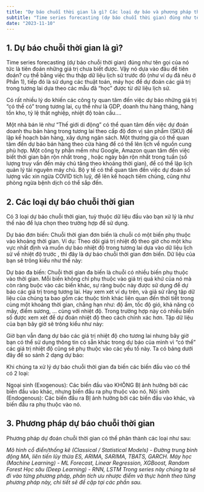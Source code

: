 ```yaml
---
title: "Dự báo chuỗi thời gian là gì? Các loại dự báo và phương pháp thực hiện"
subtitle: "Time series forecasting (dự báo chuỗi thời gian) đúng như tên gọi của nó tức là tiên đoán những giá trị chưa biết được. Vậy nó dựa vào đâu để tiên đoán? "
date: "2023-11-10"
---
```


## **1. Dự báo chuỗi thời gian là gì?**

Time series forecasting (dự báo chuỗi thời gian) đúng như tên gọi của nó tức là tiên đoán những giá trị chưa biết được. Vậy nó dựa vào đâu để tiên đoán? cụ thể bằng việc thu thập dữ liệu lịch sử trước đó (như ví dụ đã nêu ở Phần 1), tiếp đó là sử dụng các thuật toán, máy học để dự đoán các giá trị trong tương lai dựa theo các mẫu đã “học” được từ dữ liệu lịch sử.

Có rất nhiều lý do khiến các công ty quan tâm đến việc dự báo những giá trị “có thể có” trong tương lai, cụ thể như là GDP, doanh thu hàng tháng, hàng tồn kho, tỷ lệ thất nghiệp, nhiệt độ toàn cầu....

Một nhà bán lẻ như “Thế giới di động” có thể quan tâm đến việc dự đoán doanh thu bán hàng trong tương lai theo cấp độ đơn vị sản phẩm (SKU) để lập kế hoạch bán hàng, xây dựng ngân sách.
Một thương gia có thể quan tâm đến dự báo bán hàng theo cửa hàng để có thể lên lịch về nguồn cung phù hợp.
Một công ty phần mềm như Google, Amazon quan tâm đến việc biết thời gian bận rộn nhất trong , hoặc ngày bận rộn nhất trong tuần (số lượng truy vấn đến máy chủ tăng theo khoảng thời gian), để có thể lập lịch quản lý tài nguyên máy chủ.
Bộ y tế có thể quan tâm đến việc dự đoán số lượng vắc xin ngừa COVID tích luỹ, để lên kế hoạch tiêm chủng, cũng như phòng ngừa bệnh dịch có thể sắp đến.
## **2. Các loại dự báo chuỗi thời gian**
Có 3 loại dự báo chuỗi thời gian, tuỳ thuộc dữ liệu đầu vào bạn xử lý là như thế nào để lựa chọn theo trường hợp để sử dụng.

Dự báo đơn biến: Chuỗi thời gian đơn biến là chuỗi có một biến phụ thuộc vào khoảng thời gian. Ví dụ: Theo dõi giá trị nhiệt độ theo giờ cho một khu vực nhất định và muốn dự báo nhiệt độ trong tương lai dựa vào dữ liệu lịch sử về nhiệt độ trước , thì đây là dự báo chuỗi thời gian đơn biến. Dữ liệu của bạn sẽ trông kiểu như thế này:


Dự báo đa biến: Chuỗi thời gian đa biến là chuỗi có nhiều biến phụ thuộc vào thời gian. Mỗi biến không chỉ phụ thuộc vào giá trị quá khứ của nó mà còn ràng buộc vào các biến khác, sự ràng buộc này được sử dụng để dự báo các giá trị trong tương lai. Hay xem xét ví dụ trên, và giả sử rằng tập dữ liệu của chúng ta bao gồm các thuộc tính khác liên quan đến thời tiết trong cùng một khoảng thời gian, chẳng hạn như: độ ẩm, tốc độ gió, khả năng có mây, điểm sương, ... cùng với nhiệt độ. Trong trường hợp này có nhiều biến số được xem xét để dự đoán nhiệt độ theo cách chính xác hơn. Tập dữ liệu của bạn bây giờ sẽ trông kiểu như này:


Giờ bạn vẫn đang dự báo các giá trị nhiệt độ cho tương lai nhưng bây giờ bạn có thể sử dụng thông tin có sẵn khác trong dự báo của mình vì “có thể” các giá trị nhiệt độ cũng sẽ phụ thuộc vào các yếu tố này. Ta có bảng dưới đây để so sánh 2 dạng dự báo:



Khi chúng ta xử lý dự báo chuỗi thời gian đa biến các biến đầu vào có thể có 2 loại:

Ngoại sinh (Exogenous): Các biến đầu vào KHÔNG BỊ ảnh hưởng bởi các biến đầu vào khác, nhưng biến đầu ra phụ thuộc vào nó.
Nội sinh (Endogenous): Các biến đầu ra BỊ ảnh hưởng bởi các biến đầu vào khác, và biến đầu ra phụ thuộc vào nó.
## **3. Phương pháp dự báo chuỗi thời gian**
Phương pháp dự đoán chuỗi thời gian có thể phân thành các loại như sau:

*Mô hình cổ điển/thống kê (Classical / Statistical Models) - Đường trung bình động MA, liên tiến lũy thừa ES, ARIMA, SARIMA, TBATS, GARCH.
Máy học (Machine Learning) - ML Forecast, Linear Regression, XGBoost, Random Forest
Học sâu (Deep Learning) - RNN, LSTM
Trong series này chúng ta sẽ đi vào từng phương pháp, phân tích ưu nhược điểm và thực hành theo từng phương pháp này, chi tiết sẽ đề cập tại các phần sau.*